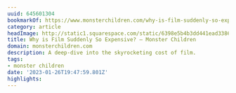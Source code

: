 ```yaml
---
uuid: 645601304
bookmarkOf: https://www.monsterchildren.com/why-is-film-suddenly-so-expensive/
category: article
headImage: http://static1.squarespace.com/static/6398e5b4b3dd441ead33860a/6398e815f2eabd0b458bc856/63c5e93626f2c50c39f6ce1f/1676398504857/film-thumn-2-monster-chidlren.jpg?format=1500w
title: Why is Film Suddenly So Expensive? — Monster Children
domain: monsterchildren.com
description: A deep-dive into the skyrocketing cost of film.
tags:
- monster children
date: '2023-01-26T19:47:59.801Z'
highlights: 
---
```



